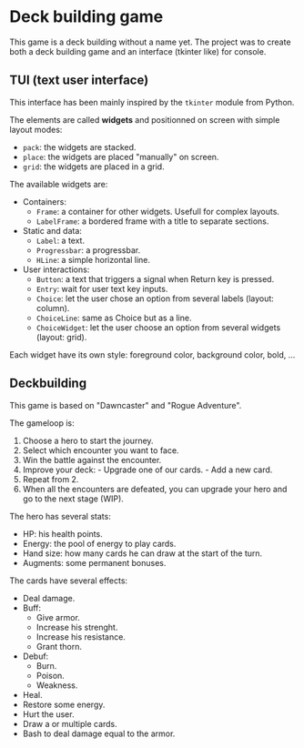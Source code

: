 # Deck building game

This game is a deck building without a name yet.
The project was to create both a deck building game and an interface (tkinter like) for console.

## TUI (text user interface)

This interface has been mainly inspired by the `tkinter` module from Python.

The elements are called **widgets** and positionned on screen with simple layout modes:
  - `pack`: the widgets are stacked.
  - `place`: the widgets are placed "manually" on screen.
  - `grid`: the widgets are placed in a grid.

The available widgets are:
  - Containers:
    - `Frame`: a container for other widgets. Usefull for complex layouts.
    - `LabelFrame`: a bordered frame with a title to separate sections.
  - Static and data:
    - `Label`: a text.
    - `Progressbar`: a progressbar.
    - `HLine`: a simple horizontal line.
  - User interactions:
    - `Button`: a text that triggers a signal when Return key is pressed.
    - `Entry`: wait for user text key inputs.
    - `Choice`: let the user chose an option from several labels (layout: column).
    - `ChoiceLine`: same as Choice but as a line.
    - `ChoiceWidget`: let the user choose an option from several widgets (layout: grid).

Each widget have its own style: foreground color, background color, bold, ...

## Deckbuilding

This game is based on "Dawncaster" and "Rogue Adventure".

The gameloop is:
  1. Choose a hero to start the journey.
  2. Select which encounter you want to face.
  3. Win the battle against the encounter.
  4. Improve your deck:
    - Upgrade one of our cards.
    - Add a new card.
  5. Repeat from 2.
  6. When all the encounters are defeated, you can upgrade your hero and go to the next stage (WIP).

The hero has several stats:
  - HP: his health points.
  - Energy: the pool of energy to play cards.
  - Hand size: how many cards he can draw at the start of the turn.
  - Augments: some permanent bonuses.

The cards have several effects:
  - Deal damage.
  - Buff:
    - Give armor.
    - Increase his strenght.
    - Increase his resistance.
    - Grant thorn.
  - Debuf:
    - Burn.
    - Poison.
    - Weakness.
  - Heal.
  - Restore some energy.
  - Hurt the user.
  - Draw a or multiple cards.
  - Bash to deal damage equal to the armor.
